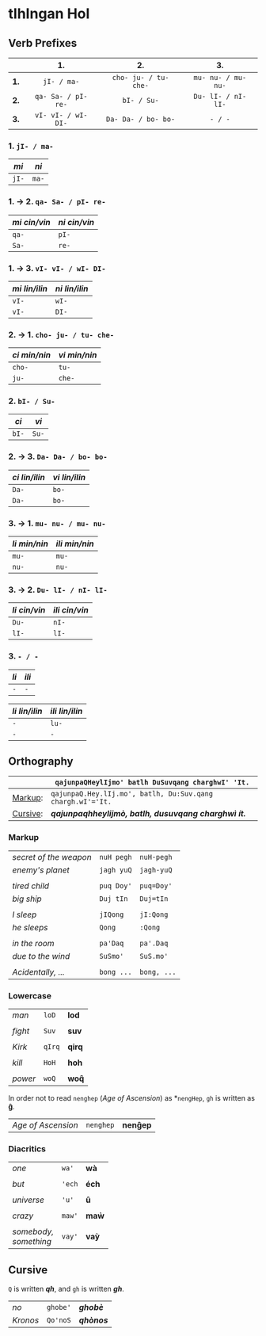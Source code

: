 # tlhIngan Hol

## Verb Prefixes

|        | 1.                  | 2.                    | 3.                    |
|:-:|:-:|:-:|:-:|
| **1.** | `jI- / ma-`         | `cho- ju- / tu- che-` | `mu- nu- / mu- nu-`   |
| **2.** | `qa- Sa- / pI- re-` | `bI- / Su-`           | `Du- lI- / nI- lI-`   |
| **3.** | `vI- vI- / wI- DI-` | `Da- Da- / bo- bo-`   | `- / -`               |

### 1.           `jI- / ma-`

| *mi*  | *ni*  |
|-|-|
| `jI-` | `ma-` |

### 1. → 2.  `qa- Sa- / pI- re-`

| *mi cin/vin* | *ni cin/vin* |
|-|-|
| `qa-`        | `pI-`        |
| `Sa-`        | `re-`        |

### 1. → 3.  `vI- vI- / wI- DI-`

| *mi lin/ilin* | *ni lin/ilin* |
|-|-|
| `vI-`         | `wI-`         |
| `vI-`         | `DI-`         |

### 2. → 1. `cho- ju- / tu- che-`

| *ci min/nin* | *vi min/nin* |
|-|-|
| `cho-`       | `tu-`        |
| `ju-`        | `che-`       |

### 2.           `bI- / Su-`

| *ci*  | *vi*  |
|-|-|
| `bI-` | `Su-` |

### 2. → 3.  `Da- Da- / bo- bo-`

| *ci lin/ilin* | *vi lin/ilin* |
|-|-|
| `Da-`         | `bo-`         |
| `Da-`         | `bo-`         |

### 3. → 1.  `mu- nu- / mu- nu-`

| *li min/nin* | *ili min/nin* |
|-|-|
| `mu-`        | `mu-`         |
| `nu-`        | `nu-`         |

### 3. → 2.  `Du- lI- / nI- lI-`

| *li cin/vin* | *ili cin/vin* |
|-|-|
| `Du-`        | `nI-`         |
| `lI-`        | `lI-`         |

### 3.             `- / -`

| *li*  | *ili* |
|-|-|
| `-`   | `-`   |

| *li lin/ilin* | *ili lin/ilin* |
|-|-|
| `-`           | `lu-`          |
| `-`           | `-`            |

<!-- vem wake up; mev stop-->
<!-- HoH to kill; Hegh to die -->
<!-- tlhutlh to drink; tlhuH to breathe -->
<!-- tlhIb tlhIH. -->
<!-- Sop chop -->

<!--
yI- ci/vi lin
tI- ci/vi ilin

HI- ci/vi min
gho- ci/vi nin

yI- ci
pe- vi

-->
<!--

-wIj mia
-lIj cia
-Daj lia
-maj nia
-raj via
-chaj ilia

-->

<!--
yas pò ĝah soĝê.
yas pò ghah soghê.
yaS po' ghaH Sogh'e'.
-->

<!--
not qamagh.
ràwìdaj maĝ yas qur.
yas pò ĝah soĝê.
ràwìwì ĝah tlhàa hodê.

sub ghah martaq-qhangê.
-->

<!-- biyohbè. vaj nuch soh. -->

<!-- batlh, tlhingan-hol :jatlh. -->

<!-- Qam qam -->

## Orthography

| | `qajunpaQHeylIjmo' batlh DuSuvqang charghwI' 'It.` |
|-|-|
| [Markup](#markup): | `qajunpaQ.Hey.lIj.mo', batlh, Du:Suv.qang chargh.wI'='It.` |
| [Cursive](#cursive): | ***qajunpaqhheylijmò, batlh, dusuvqang charghwì ít.*** |

### Markup

| | | |
|-|-|-|
| *secret of the weapon*  | `nuH pegh`  | `nuH-pegh`  |
| *enemy's planet*        | `jagh yuQ`  | `jagh-yuQ`  |
| | | |
| *tired child*           | `puq Doy'`  | `puq=Doy'`  |
| *big ship*              | `Duj tIn`   | `Duj=tIn`   |
| | | |
| *I sleep*               | `jIQong`    | `jI:Qong`   |
| *he sleeps*             | `Qong`      | `:Qong`     |
| | | |
| *in the room*           | `pa'Daq`    | `pa'.Daq`   |
| *due to the wind*       | `SuSmo'`    | `SuS.mo'`   |
| | | |
| *Acidentally, ...*      | `bong ...`  | `bong, ...` |

### Lowercase

| | | |
|-|-|-|
| *man*    | `loD`  | **lod**  |
| | | |
| *fight*  | `Suv`  | **suv**  |
| | | |
| *Kirk*   | `qIrq` | **qirq** |
| | | |
| *kill*   | `HoH`  | **hoh**  |
| | | |
| *power*  | `woQ`  | **woq̂**  |

In order not to read `nenghep` (*Age of Ascension*) as *`nengHep`, `gh` is written as **ĝ**.

| | | |
|-|-|-|
| *Age of Ascension* | `nenghep`  | **nenĝep** |

### Diacritics

| | | |
|-|-|-|
| *one*      | `wa'`    | **wà**    |
| | | |
| *but*      | `'ech`   | **éch**   |
| | | |
| *universe* | `'u'`    | **û**     |
| | | |
| *crazy*    | `maw'`   | **maẁ**   |
| | | |
| *somebody,*<br>*something* | `vay'`   | **vaỳ**   |

## Cursive

`Q` is written ***qh***, and `gh` is written ***gh***.

| | | |
|-|-|-|
| *no*      | `ghobe'` | ***ghobè***  |
| *Kronos*  | `Qo'noS` | ***qhònos*** |
